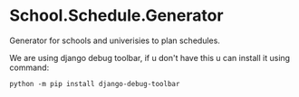 # School.Schedule.Generator
Generator for schools and univerisies to plan schedules.

We are using django debug toolbar, if u don't have this u can install it using command:
```
python -m pip install django-debug-toolbar
```
